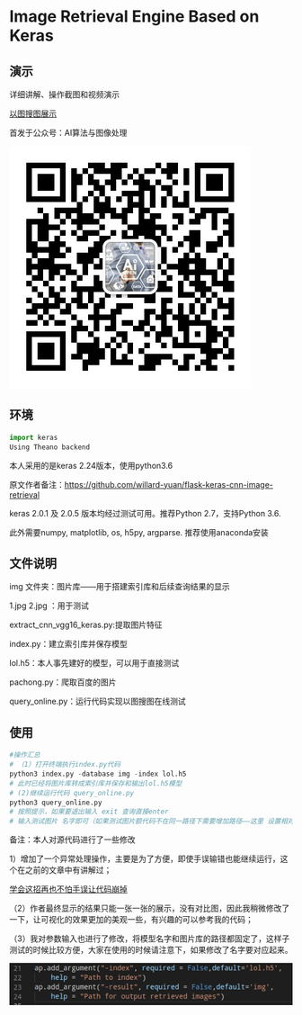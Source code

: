 # Image Retrieval Engine Based on Keras

## 演示

详细讲解、操作截图和视频演示

[以图搜图展示](https://mp.weixin.qq.com/cgi-bin/appmsg?t=media/appmsg_edit&action=edit&type=10&appmsgid=100001082&token=1449037126&lang=zh_CN)

首发于公众号：AI算法与图像处理

![公众号](https://github.com/DWCTOD/flask-keras-cnn-image-retrieval-master/blob/master/img/qrcode_for_gh_cf77d20d7eb8_430.jpg)

## 环境

```python
import keras
Using Theano backend
```

本人采用的是keras 2.24版本，使用python3.6

原文作者备注：https://github.com/willard-yuan/flask-keras-cnn-image-retrieval

keras 2.0.1 及 2.0.5 版本均经过测试可用。推荐Python 2.7，支持Python 3.6.

此外需要numpy, matplotlib, os, h5py, argparse. 推荐使用anaconda安装

## 文件说明

img 文件夹：图片库——用于搭建索引库和后续查询结果的显示

 1.jpg 2.jpg ：用于测试

extract_cnn_vgg16_keras.py:提取图片特征

index.py：建立索引库并保存模型

lol.h5：本人事先建好的模型，可以用于直接测试

pachong.py：爬取百度的图片

query_online.py：运行代码实现以图搜图在线测试

## 使用

```python
#操作汇总
# （1）打开终端执行index.py代码
python3 index.py -database img -index lol.h5
# 此时已经将图片库转成索引库并保存和输出lol.h5模型
# (2)继续运行代码 query_online.py
python3 query_online.py
# 按照提示，如果要退出输入 exit 查询直接enter
# 输入测试图片 名字即可（如果测试图片额代码不在同一路径下需要增加路径——这里 设置相对路径）
```



备注：本人对源代码进行了一些修改

1）增加了一个异常处理操作，主要是为了方便，即使手误输错也能继续运行，这个在之前的文章中有讲解过；

[学会这招再也不怕手误让代码崩掉](http://mp.weixin.qq.com/s?__biz=MzU4NTY4Mzg1Mw==&mid=2247484695&idx=1&sn=530d383d799e1aaa4554747098c53e01&chksm=fd8783f5caf00ae38c93613aab97df7feb9d6b13c7018e1fa2f378ec86bb97d164e93e7a1a2b&scene=21#wechat_redirect)

（2）作者最终显示的结果只能一张一张的展示，没有对比图，因此我稍微修改了一下，让可视化的效果更加的美观一些，有兴趣的可以参考我的代码；

（3）我对参数输入也进行了修改，将模型名字和图片库的路径都固定了，这样子测试的时候比较方便，大家在使用的时候请注意下，如果修改了名字要对应起来。

![代码](https://github.com/DWCTOD/flask-keras-cnn-image-retrieval-master/blob/master/img/%E6%B7%B1%E5%BA%A6%E6%88%AA%E5%9B%BE_%E9%80%89%E6%8B%A9%E5%8C%BA%E5%9F%9F_20190508214737.png)

